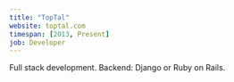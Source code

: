 ```yaml
---
title: "TopTal"
website: toptal.com
timespan: [2013, Present]
job: Developer
---
```


Full stack development. Backend: Django or Ruby on Rails.
